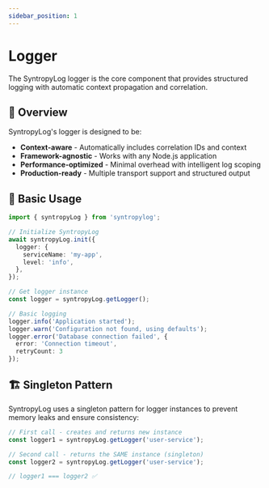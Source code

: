 ```yaml
---
sidebar_position: 1
---
```


# Logger

The SyntropyLog logger is the core component that provides structured logging with automatic context propagation and correlation.

## 🎯 Overview

SyntropyLog's logger is designed to be:
- **Context-aware** - Automatically includes correlation IDs and context
- **Framework-agnostic** - Works with any Node.js application
- **Performance-optimized** - Minimal overhead with intelligent log scoping
- **Production-ready** - Multiple transport support and structured output

## 🚀 Basic Usage

```typescript
import { syntropyLog } from 'syntropylog';

// Initialize SyntropyLog
await syntropyLog.init({
  logger: {
    serviceName: 'my-app',
    level: 'info',
  },
});

// Get logger instance
const logger = syntropyLog.getLogger();

// Basic logging
logger.info('Application started');
logger.warn('Configuration not found, using defaults');
logger.error('Database connection failed', { 
  error: 'Connection timeout',
  retryCount: 3 
});
```

## 🏗️ Singleton Pattern

SyntropyLog uses a singleton pattern for logger instances to prevent memory leaks and ensure consistency:

```typescript
// First call - creates and returns new instance
const logger1 = syntropyLog.getLogger('user-service');

// Second call - returns the SAME instance (singleton)
const logger2 = syntropyLog.getLogger('user-service');

// logger1 === logger2 ✅
```
